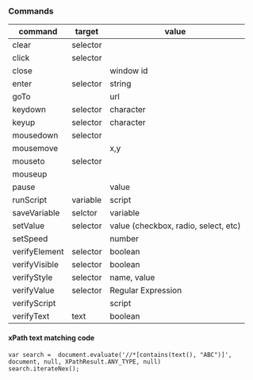 ### Commands

| command      | target   | value
| ------------ | -------- | -----------------------------------------------
|clear         | selector |
|click         | selector |
|close         |          | window id
|enter         | selector | string
|goTo          |          | url
|keydown       | selector | character
|keyup         | selector | character
|mousedown     | selector |
|mousemove     |          | x,y
|mouseto       | selector |
|mouseup       |          |
|pause         |          | value
|runScript     | variable | script
|saveVariable  | selctor  | variable
|setValue      | selector | value (checkbox, radio, select, etc)
|setSpeed      |          | number
|verifyElement | selector | boolean
|verifyVisible | selector | boolean
|verifyStyle   | selector | name, value
|verifyValue   | selector | Regular Expression
|verifyScript  |          | script
|verifyText    | text     | boolean

#### xPath text matching code
```
var search =  document.evaluate('//*[contains(text(), "ABC")]', document, null, XPathResult.ANY_TYPE, null)
search.iterateNex();
```
